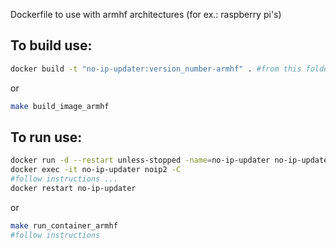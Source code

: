 Dockerfile to use with armhf architectures (for ex.: raspberry pi's)

## To build use:
```sh
docker build -t "no-ip-updater:version_number-armhf" . #from this folder
```
or
```sh
make build_image_armhf
```

## To run use:
```sh
docker run -d --restart unless-stopped -name=no-ip-updater no-ip-updater:version_number-armhf
docker exec -it no-ip-updater noip2 -C
#follow instructions ...
docker restart no-ip-updater
```
or
```sh
make run_container_armhf
#follow instructions
```
